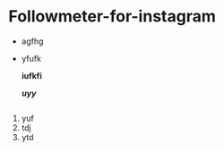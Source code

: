 # Followmeter-for-instagram
- agfhg
- yfufk
 
  **iufkfi**

   ***uyy***

    ```
1. yuf
2. tdj
3. ytd
